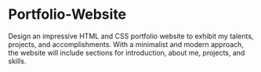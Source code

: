# Portfolio-Website
Design an impressive HTML and CSS portfolio website to exhibit my talents, projects, and accomplishments. With a minimalist and modern approach, the website will include sections for introduction, about me, projects, and skills.
